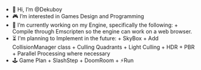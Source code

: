 - 👋 Hi, I’m @Dekuboy
- 🎮 I’m interested in Games Design and Programming
- 🌱 I’m currently working on my Engine, specifically the following:
      + Compile through Emscripten so the engine can work on a web browser. 
- ⏳ I'm planning to Implement in the future:
      + SkyBox
      + Add CollisionManager class
      + Culling Quadrants
      + Light Culling
      + HDR
      + PBR
      + Parallel Processing where necessary
- 🕹️ Game Plan
      + SlashStep
      + DoomRoom
      + ⚡Run

